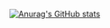 [![Anurag's GitHub stats](https://github-readme-stats.vercel.app/api?username=yurifalves)](https://github.com/anuraghazra/github-readme-stats)
